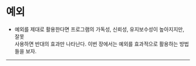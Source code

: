 # 예외

- 예외를 제대로 활용한다면 프로그램의 가독성, 신뢰성, 유지보수성이 높아지지만, 잘못  
  사용하면 반대의 효과만 나타난다. 이번 장에서는 예외를 효과적으로 활용하는 방법들을 보자.

---
